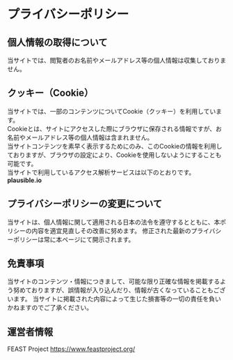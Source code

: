 # プライバシーポリシー

## 個人情報の取得について
当サイトでは、閲覧者のお名前やメールアドレス等の個人情報は収集しておりません。

## クッキー（Cookie）
当サイトでは、一部のコンテンツについてCookie（クッキー）を利用しています。  
Cookieとは、サイトにアクセスした際にブラウザに保存される情報ですが、お名前やメールアドレス等の個人情報は含まれません。  
当サイトコンテンツを素早く表示するためにのみ、このCookieの情報を利用しておりますが、ブラウザの設定により、Cookieを使用しないようにすることも可能です。  
当サイトで利用しているアクセス解析サービスは以下のとおりです。  
**plausible.io**

## プライバシーポリシーの変更について
当サイトは、個人情報に関して適用される日本の法令を遵守するとともに、本ポリシーの内容を適宜見直しその改善に努めます。
修正された最新のプライバシーポリシーは常に本ページにて開示されます。

## 免責事項
当サイトのコンテンツ・情報につきまして、可能な限り正確な情報を掲載するよう努めておりますが、誤情報が入り込んだり、情報が古くなっていることもございます。
当サイトに掲載された内容によって生じた損害等の一切の責任を負いかねますのでご了承ください。

## 運営者情報
FEAST Project
https://www.feastproject.org/
